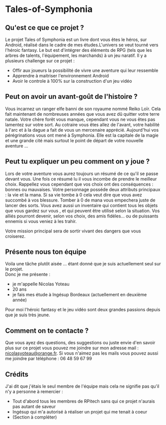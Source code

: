 # Tales-of-Symphonia

## Qu'est ce que ce projet ? 

Le projet Tales of Symphonia est un livre dont vous êtes le héros, sur Android, réalisé dans le cadre de mes études.L'univers se veut tourné vers l'héroic fantasy. Le but est d'intégrer des éléments de RPG (tels que les arbres de talents, l'équipement, les marchands) à un jeu naratif. Il y a plusieurs challenge sur ce projet :
* Offir aux joueurs la possibilité de vivre une aventure qui leur ressemble
* Apprendre à maitriser l'environnement Android
* Avoir le controle à 100% sur la construction d'un jeu vidéo

## Peut on avoir un avant-goût de l'histoire ? 

Vous incarnez un ranger elfe banni de son royaume nommé Reiko Loïr. Cela fait maintenant de nombreuses années que vous avez dû quitter votre terre natale. Votre chère forêt vous manque, cependant vous ne vous êtes pas lamentez sur votre sort. Au cotraire vous êtes allez de l'avant, votre habilité à l'arc et à la dague a fait de vous un mercenaire apprécié. Aujourd'hui vos pérégrinations vous ont mené à Symphonia. Elle est la capitale de la magie et une grande cité mais surtout le point de départ de votre nouvelle aventure ...

## Peut tu expliquer un peu comment on y joue ? 

Lors de votre aventure vous aurez toujours un résumé de ce qu'il se passe devant vous. Une fois ce résumé lu il vous incombe de prendre le meilleur choix. Rappellez vous cependant que vos choix ont des conséquences : bonnes ou mauvaises. 
Votre personnage posséde deux attributs principaux : la vie et la mana. Si sa vie tombe à 0 cela veut dire que vous avez succombé à vos blessure. Tomber à 0 de mana vous empechera juste de lancer des sorts. Vous avez aussi un inventaire qui contient tous les objets que vous gardez sur vous , et qui peuvent être utilisé selon la situation. Vos alliés pourront devenir, selon vos choix, des amis fidéles... ou de puissants ennemis si vous veniez à les trahir.
<p>Votre mission principal sera de sortir vivant des dangers que vous croiserez.<p>

## Présente nous ton équipe

Voila une tâche plutôt aisée ... étant donné que je suis actuellement seul sur le projet.  
Donc je me présente : 
* je m'appelle  Nicolas Yoteau
* 20 ans 
* je fais mes étude à Ingésup Bordeaux (actuellement en deuxième année)
<p>Pour moi l'héroic fantasy et le jeu vidéo sont deux grandes passions depuis que je suis très jeune.</p> 

## Comment on te contacte ?

Que vous ayez des questions, des suggestions ou juste envie d'en savoir plus sur ce projet vous pouvez me joindre sur mon adresse mail : <nicolasyoteau@orange.fr>. Si vous n'aimez pas les mails vous pouvez aussi me joindre par téléphone : 06 48 59 67 99

## Crédits 

J'ai dit que j'étais le seul membre de l'équipe mais cela ne signifie pas qu'il n'y a personne à remercier : 
* Tout d'abord tous les membres de RPitech sans qui ce projet n'aurais pas autant de saveur
* Ingésup qui m'a autorisé à réaliser un projet qui me tenait à coeur
* (Section à compléter)
